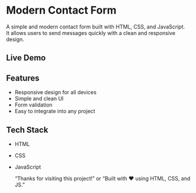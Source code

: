 # Modern Contact Form
A simple and modern contact form built with HTML, CSS, and JavaScript.  
It allows users to send messages quickly with a clean and responsive design.  

## Live Demo


## Features
- Responsive design for all devices
- Simple and clean UI
- Form validation
- Easy to integrate into any project
  
  
## Tech Stack
- HTML
- CSS
- JavaScript

  “Thanks for visiting this project!” or “Built with ❤️ using HTML, CSS, and JS.”


